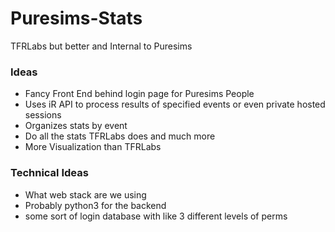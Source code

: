 # Puresims-Stats
TFRLabs but better and Internal to Puresims

### Ideas
- Fancy Front End behind login page for Puresims People
- Uses iR API to process results of specified events or even private hosted sessions
- Organizes stats by event
- Do all the stats TFRLabs does and much more
- More Visualization than TFRLabs


### Technical Ideas
- What web stack are we using
- Probably python3 for the backend
- some sort of login database with like 3 different levels of perms
